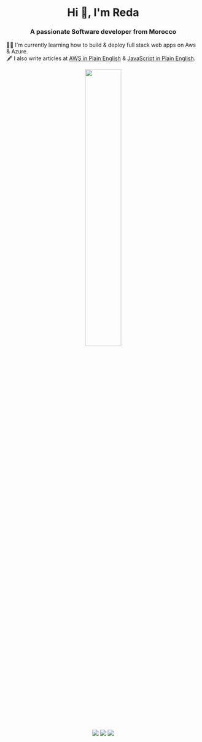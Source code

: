<h1 align="center">Hi 👋, I'm Reda</h1>
<h3 align="center">A passionate Software developer from Morocco</h3>

:teacher: I'm currently learning how to build & deploy full stack web apps on Aws & Azure.<br>
🖋️ I also write articles at <a href="https://aws.plainenglish.io/how-to-create-your-own-shared-hosting-using-docker-containers-it-is-super-easy-fun-ea0960b3d4ea" target="_blank">AWS in Plain English</a> & <a href="https://javascript.plainenglish.io/how-to-use-google-spreadsheets-as-a-database-free-blog-hosting-included-5f439909d185" target="_blank">JavaScript in Plain English</a>.<br>
<p align="center"><img src="https://github-readme-streak-stats.herokuapp.com/?user=Reda-codes" width="43%" height="auto"/></p><br>
<p align="center"><a href="https://www.linkedin.com/in/reda-med/" target="_blank"><img src="https://img.icons8.com/color/48/000000/linkedin.png"/></a>
<a href="https://twitter.com/RedaCodes" target="_blank"><img src="https://img.icons8.com/fluency/48/000000/twitter.png"/></a>
<a href="mailto:hello@reda.codes" target="_blank"><img src="https://img.icons8.com/fluency/48/000000/email.png"/></a></p>

